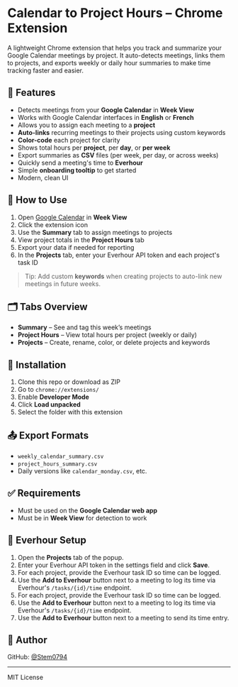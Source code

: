 # Calendar to Project Hours – Chrome Extension

A lightweight Chrome extension that helps you track and summarize your Google Calendar meetings by project. It auto-detects meetings, links them to projects, and exports weekly or daily hour summaries to make time tracking faster and easier.

## 🔧 Features

- Detects meetings from your **Google Calendar** in **Week View**
- Works with Google Calendar interfaces in **English** or **French**
- Allows you to assign each meeting to a **project**
- **Auto-links** recurring meetings to their projects using custom keywords
- **Color-code** each project for clarity
- Shows total hours per **project**, per **day**, or **per week**
- Export summaries as **CSV** files (per week, per day, or across weeks)
- Quickly send a meeting's time to **Everhour**
- Simple **onboarding tooltip** to get started
- Modern, clean UI

## 🚀 How to Use

1. Open [Google Calendar](https://calendar.google.com) in **Week View**
2. Click the extension icon
3. Use the **Summary** tab to assign meetings to projects
4. View project totals in the **Project Hours** tab
5. Export your data if needed for reporting
6. In the **Projects** tab, enter your Everhour API token and each project's task ID

> Tip: Add custom **keywords** when creating projects to auto-link new meetings in future weeks.

## 🗂 Tabs Overview

- **Summary** – See and tag this week’s meetings
- **Project Hours** – View total hours per project (weekly or daily)
- **Projects** – Create, rename, color, or delete projects and keywords

## 💾 Installation

1. Clone this repo or download as ZIP
2. Go to `chrome://extensions/`
3. Enable **Developer Mode**
4. Click **Load unpacked**
5. Select the folder with this extension

## 📤 Export Formats

- `weekly_calendar_summary.csv`
- `project_hours_summary.csv`
- Daily versions like `calendar_monday.csv`, etc.

## ✅ Requirements

- Must be used on the **Google Calendar web app**
- Must be in **Week View** for detection to work

## 🔑 Everhour Setup

1. Open the **Projects** tab of the popup.
2. Enter your Everhour API token in the settings field and click **Save**.
3. For each project, provide the Everhour task ID so time can be logged.
4. Use the **Add to Everhour** button next to a meeting to log its time via Everhour's `/tasks/{id}/time` endpoint.
4. For each project, provide the Everhour task ID so time can be logged.
5. Use the **Add to Everhour** button next to a meeting to log its time via Everhour's `/tasks/{id}/time` endpoint.
6. Use the **Add to Everhour** button next to a meeting to send its time entry.

## 👤 Author
GitHub: [@Stem0794](https://github.com/Stem0794)

---

MIT License
